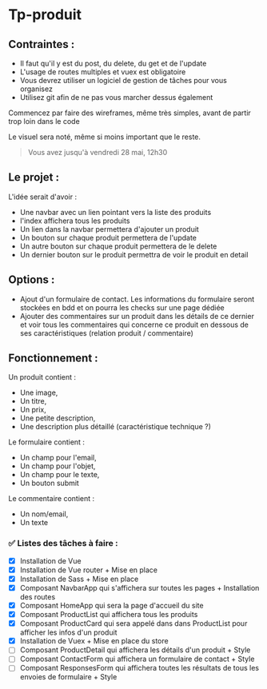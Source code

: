 # Tp-produit

## Contraintes :

- Il faut qu'il y est du post, du delete, du get et de l'update
- L'usage de routes multiples et vuex est obligatoire
- Vous devrez utiliser un logiciel de gestion de tâches pour vous organisez
- Utilisez git afin de ne pas vous marcher dessus également

Commencez par faire des wireframes, même très simples, avant de partir trop loin dans le code

Le visuel sera noté, même si moins important que le reste.

> Vous avez jusqu'à vendredi 28 mai, 12h30

## Le projet :

L'idée serait d'avoir : 

- Une navbar avec un lien pointant vers la liste des produits
- l'index affichera tous les produits
- Un lien dans la navbar permettera d'ajouter un produit
- Un bouton sur chaque produit permettera de l'update
- Un autre bouton sur chaque produit permettera de le delete
- Un dernier bouton sur le produit permettra de voir le produit en detail

## Options : 

- Ajout d'un formulaire de contact. Les informations du formulaire seront stockées en bdd et on pourra les checks sur une page dédiée
- Ajouter des commentaires sur un produit dans les détails de ce dernier et voir tous les commentaires qui concerne ce produit en dessous de ses caractéristiques (relation produit / commentaire)

## Fonctionnement :

Un produit contient :
- Une image,
- Un titre,
- Un prix,
- Une petite description,
- Une description plus détaillé (caractéristique technique ?)

Le formulaire contient :
- Un champ pour l'email,
- Un champ pour l'objet,
- Un champ pour le texte,
- Un bouton submit

Le commentaire contient :
- Un nom/email,
- Un texte

### ✅ Listes des tâches à faire :

- [x]  Installation de Vue
- [x]  Installation de Vue router + Mise en place
- [x]  Installation de Sass + Mise en place
- [x]  Composant NavbarApp qui s'affichera sur toutes les pages + Installation des routes
- [x]  Composant HomeApp qui sera la page d'accueil du site
- [x]  Composant ProductList qui affichera tous les produits
- [x]  Composant ProductCard qui sera appelé dans dans ProductList pour afficher les infos d'un produit
- [x]  Installation de Vuex + Mise en place du store
- [ ]  Composant ProductDetail qui affichera les détails d'un produit + Style
- [ ]  Composant ContactForm qui affichera un formulaire de contact + Style
- [ ]  Composant ResponsesForm qui affichera toutes les résultats de tous les envoies de formulaire + Style